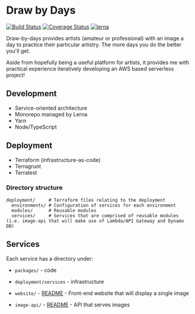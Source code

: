 # Draw by Days

[![Build Status](https://circleci.com/gh/SketchingDev/draw-by-days/tree/master.svg?style=svg)](https://circleci.com/gh/SketchingDev/Draw-by-Days/tree/master)
[![Coverage Status](https://coveralls.io/repos/github/SketchingDev/Draw-by-Days/badge.svg?branch=master)](https://coveralls.io/github/SketchingDev/Draw-by-Days?branch=master)
[![lerna](https://img.shields.io/badge/maintained%20with-lerna-cc00ff.svg)](https://lernajs.io/)

Draw-by-days provides artists (amateur or professional) with an image a day to practice their particular
artistry. The more days you do the better you'll get.

Aside from hopefully being a useful platform for artists, it provides me with practical experience iteratively
developing an AWS based serverless project!

## Development

* Service-oriented architecture
* Monorepo managed by Lerna
* Yarn
* Node/TypeScript

## Deployment

* Terraform (infrastructure-as-code)
* Terragrunt
* Terratest

### Directory structure

```
deployment/     # Terraform files relating to the deployment
  environments/ # Configuration of services for each environment
  modules/      # Reusable modules
  services/     # Services that are comprised of reusable modules (i.e. image-api that will make use of Lambda/API Gateway and Dynamo DB)
```

## Services

Each service has a directory under:
  * `packages/` - code
  * `deployment/services` - infrastructure

* `website/` - [README](packages/website/README.md) - Front-end website that will display a single image
* `image-api/` - [README](packages/image-api/README.md) - API that serves images

